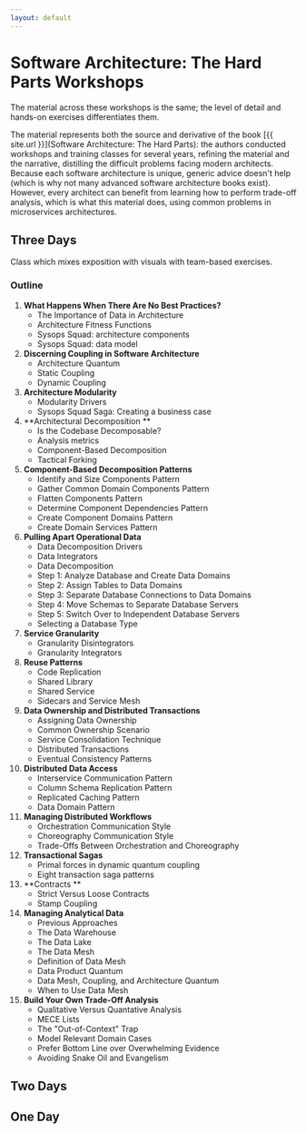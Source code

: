 ```yaml
---
layout: default
---
```


# Software Architecture: The Hard Parts Workshops
The material across these workshops is the same; the level of detail and hands-on exercises differentiates them.

The material represents both the source and derivative of the book [{{ site.url }}](Software Architecture: The Hard Parts): the authors conducted workshops and training classes for several years, refining the material and the narrative, distilling the difficult problems facing modern architects. Because each software architecture is unique, generic advice doesn't help (which is why not many advanced software architecture books exist). However, every architect can benefit from learning how to perform trade-off analysis, which is what this material does, using common problems in microservices architectures.

## Three Days
Class which mixes exposition with visuals with team-based exercises.

### Outline

1. **What Happens When There Are No Best Practices?**
   - The Importance of Data in Architecture
   - Architecture Fitness Functions
   - Sysops Squad: architecture components
   - Sysops Squad: data model
2. **Discerning Coupling in Software Architecture**
   - Architecture Quantum
   - Static Coupling
   - Dynamic Coupling
3. **Architecture Modularity**
   - Modularity Drivers
   - Sysops Squad Saga: Creating a business case
4. **Architectural Decomposition	**
   - Is the Codebase Decomposable?
   - Analysis metrics
   - Component-Based Decomposition 
   - Tactical Forking
5. **Component-Based Decomposition Patterns**
   - Identify and Size Components Pattern
   - Gather Common Domain Components Pattern
   - Flatten Components Pattern
   - Determine Component Dependencies Pattern 
   - Create Component Domains Pattern
   - Create Domain Services Pattern
6. **Pulling Apart Operational Data**
   - Data Decomposition Drivers 
   - Data Integrators
   - Data Decomposition 
   - Step 1: Analyze Database and Create Data Domains
   - Step 2: Assign Tables to Data Domains
   - Step 3: Separate Database Connections to Data Domains
   - Step 4: Move Schemas to Separate Database Servers
   - Step 5: Switch Over to Independent Database Servers
   - Selecting a Database Type
7. **Service Granularity**
   - Granularity Disintegrators
   - Granularity Integrators
8. **Reuse Patterns**
   - Code Replication
   - Shared Library
   - Shared Service
   - Sidecars and Service Mesh
9. **Data Ownership and Distributed Transactions**
	- Assigning Data Ownership
	- Common Ownership Scenario
	- Service Consolidation Technique
	- Distributed Transactions
	- Eventual Consistency Patterns
10. **Distributed Data Access**
	- Interservice Communication Pattern
	- Column Schema Replication Pattern
	- Replicated Caching Pattern
	- Data Domain Pattern
11. **Managing Distributed Workflows**
	- Orchestration Communication Style
	- Choreography Communication Style
	- Trade-Offs Between Orchestration and Choreography
12. **Transactional Sagas**
	- Primal forces in dynamic quantum coupling
	- Eight transaction saga patterns
13. **Contracts	**
	- Strict Versus Loose Contracts
	- Stamp Coupling
14. **Managing Analytical Data**
	- Previous Approaches
	- The Data Warehouse
	- The Data Lake
	- The Data Mesh
	- Definition of Data Mesh
	- Data Product Quantum
	- Data Mesh, Coupling, and Architecture Quantum
	- When to Use Data Mesh
15. **Build Your Own Trade-Off Analysis**
	- Qualitative Versus Quantative Analysis
	- MECE Lists
	- The "Out-of-Context" Trap
	- Model Relevant Domain Cases
	- Prefer Bottom Line over Overwhelming Evidence
	- Avoiding Snake Oil and Evangelism

## Two Days


## One Day
